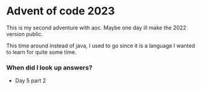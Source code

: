 # Advent of code 2023

This is my second adventure with aoc. Maybe one day ill make the 2022
version public.

This time around instead of java, I used to go since it is a language
I wanted to learn for quite some time.

### When did I look up answers?

- Day 5 part 2
